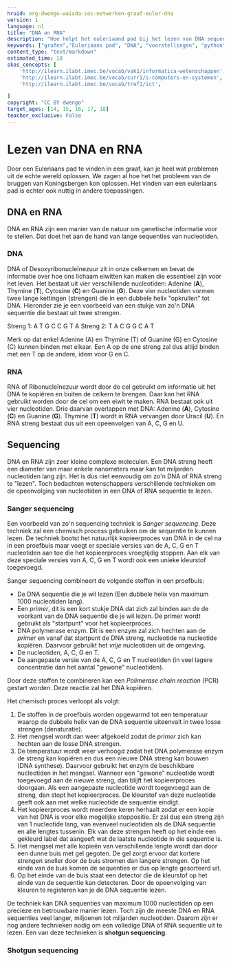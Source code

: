 ```yaml
---
hruid: org-dwengo-waisda-soc-netwerken-graaf-euler-dna
version: 1
language: nl
title: "DNA en RNA"
description: "Hoe helpt het euleriaand pad bij het lezen van DNA sequenties?"
keywords: ["grafen","Euleriaans pad", "DNA", "voorstellingen", "python"]
content_type: "text/markdown"
estimated_time: 10
skos_concepts: [
    'http://ilearn.ilabt.imec.be/vocab/vak1/informatica-wetenschappen', 
    'http://ilearn.ilabt.imec.be/vocab/curr1/s-computers-en-systemen',
    'http://ilearn.ilabt.imec.be/vocab/tref1/ict',

]
copyright: "CC BY dwengo"
target_ages: [14, 15, 16, 17, 18]
teacher_exclusive: False
---
```


# Lezen van DNA en RNA

Door een Euleriaans pad te vinden in een graaf, kan je heel wat problemen uit de echte wereld oplossen. We zagen al hoe het het probleem van de bruggen van Koningsbergen kon oplossen. Het vinden van een euleriaans pad is echter ook nuttig in andere toepassingen.

## DNA en RNA

DNA en RNA zijn een manier van de natuur om genetische informatie voor te stellen. Dat doet het aan de hand van lange sequenties van nucleotiden. 

### DNA

DNA of Desoxyribonucleïnezuur zit in onze celkernen en bevat de informatie over hoe ons lichaam eiwitten kan maken die essentieel zijn voor het leven. Het bestaat uit vier verschillende nucleotiden: Adenine (**A**), Thymine (**T**), Cytosine (**C**) en Guanine (**G**). Deze vier nucleotiden vormen twee lange kettingen (strengen) die in een dubbele helix "opkrullen" tot DNA. Hieronder zie je een voorbeeld van een stukje van zo'n DNA sequentie die bestaat uit twee strengen.

Streng 1: A T G C C G T A
Streng 2: T A C G G C A T 

Merk op dat enkel Adenine (A) en Thymine (T) of Guanine (G) en Cytosine (C) kunnen binden met elkaar. Een A op de ene streng zal dus altijd binden met een T op de andere, idem voor G en C.

### RNA

RNA of Ribonucleïnezuur wordt door de cel gebruikt om informatie uit het DNA te kopiëren en buiten de celkern te brengen. Daar kan het RNA gebruikt worden door de cel om een eiwit te maken. RNA bestaat ook uit vier nucleotiden. Drie daarvan overlappen met DNA: Adenine (**A**), Cytosine (**C**) en Guanine (**G**). Thymine (**T**) wordt in RNA vervangen door Uracil (**U**). En RNA streng bestaat dus uit een opeenvolgen van A, C, G en U.

## Sequencing

DNA en RNA zijn zeer kleine complexe moleculen. Een DNA streng heeft een diameter van maar enkele nanometers maar kan tot miljarden nucleotiden lang zijn. Het is dus niet eenvoudig om zo'n DNA of RNA streng te "lezen". Toch bedachten wetenschappers verschillende technieken om de opeenvolging van nucleotiden in een DNA of RNA sequentie te lezen. 

### Sanger sequencing

Een voorbeeld van zo'n sequencing techniek is *Sanger sequencing*. Deze techniek zal een chemisch process gebruiken om de sequentie te kunnen lezen. De techniek bootst het natuurlijk kopieerproces van DNA in de cel na in een proefbuis maar voegt er speciale versies van de A, C, G en T nucleotiden aan toe die het kopieerproces vroegtijdig stoppen. Aan elk van deze speciale versies van A, C, G en T wordt ook een unieke kleurstof toegevoegd.

Sanger sequencing combineert de volgende stoffen in een proefbuis:
- De DNA sequentie die je wil lezen (Een dubbele helix van maximum 1000 nucleotiden lang).
- Een *primer*, dit is een kort stukje DNA dat zich zal binden aan de de voorkant van de DNA sequentie die je wil lezen. De primer wordt gebruikt als "startpunt" voor het kopieerproces.
- DNA polymerase enzym. Dit is een enzym zal zich hechten aan de *primer* en vanaf dat startpunt de DNA streng, nucleotide na nucleotide kopiëren. Daarvoor gebruikt het *vrije* nucleotiden uit de omgeving.
- De nucleotiden, A, C, G en T.
- De aangepaste versie van de A, C, G en T nucleotiden (in veel lagere concentratie dan het aantal "gewone" nucleotiden).

Door deze stoffen te combineren kan een *Polimerase chain reaction* (PCR) gestart worden. Deze reactie zal het DNA kopiëren. 

Het chemisch proces verloopt als volgt:

1. De stoffen in de proefbuis worden opgewarmd tot een temperatuur waarop de dubbele helix van de DNA sequentie uiteenvalt in twee losse strengen (denaturatie).
2. Het mengsel wordt dan weer afgekoeld zodat de *primer* zich kan hechten aan de losse DNA strengen.
3. De temperatuur wordt weer verhoogd zodat het DNA polymerase enzym de streng kan kopiëren en dus een nieuwe DNA streng kan bouwen (DNA synthese). Daarvoor gebruikt het enzym de beschikbare nucleotiden in het mengsel. Wanneer een "gewone" nucleotide wordt toegevoegd aan de nieuwe streng, dan blijft het kopieerproces doorgaan. Als een aangepaste nucleotide wordt toegevoegd aan de streng, dan stopt het kopieerproces. De kleurstof van deze nucleotide geeft ook aan met welke nucleotide de sequentie eindigt.
4. Het kopieerproces wordt meerdere keren herhaalt zodat er een kopie van het DNA is voor elke mogelijke stoppositie. Er zal dus een streng zijn van 1 nucleotide lang, van evenveel nucleotiden als de DNA sequentie en alle lengtes tussenin. Elk van deze strengen heeft op het einde een gekleurd label dat aangeeft wat de laatste nucleotide in die sequentie is.
5. Het mengsel met alle kopieën van verschillende lengte wordt dan door een dunne buis met gel gegoten. De gel zorgt ervoor dat kortere strengen sneller door de buis stromen dan langere strengen. Op het einde van de buis komen de sequenties er dus op lengte gesorteerd uit. 
6. Op het einde van de buis staat een detector die de kleurstof op het einde van de sequentie kan detecteren. Door de opeenvolging van kleuren te registeren kan je de DNA sequentie lezen.


De techniek kan DNA sequenties van maximum 1000 nucleotiden op een precieze en betrouwbare manier lezen. Toch zijn de meeste DNA en RNA sequenties veel langer, miljoenen tot miljarden nucleotiden. Daarom zijn er nog andere technieken nodig om een volledige DNA of RNA sequentie uit te lezen. Een van deze technieken is **shotgun sequencing**.

### Shotgun sequencing


